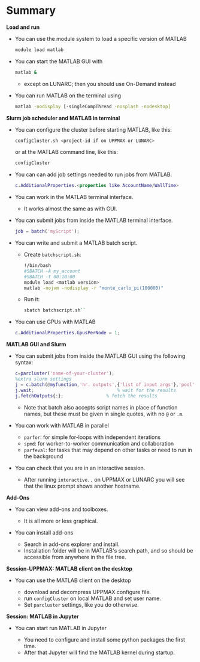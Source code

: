 # Summary

**Load and run**

- You can use the module system to load a specific version of MATLAB

   ```bash
   module load matlab
   ```

- You can start the MATLAB GUI with

  ```bash
  matlab &
  ```

  - except on LUNARC; then you should use On-Demand instead 

- You can run MATLAB on the terminal using

  ```bash
  matlab -nodisplay [-singleCompThread -nosplash -nodesktop]
  ```

**Slurm job scheduler and MATLAB in terminal**

- You can configure the cluster before starting MATLAB, like this:

   ```bash
   configCluster.sh <project-id if on UPPMAX or LUNARC>
   ```

   or at the MATLAB command line, like this:

   ```bash
   configCluster
   ```   
   
- You can can add job settings needed to run jobs from MATLAB.

   ```matlab
   c.AdditionalProperties.<properties like AccountName/WallTime>
   ```

- You can work in the MATLAB terminal interface.

   - It works almost the same as with GUI.

- You can submit jobs from inside the MATLAB terminal interface.

   ```matlab
   job = batch('myScript');
   ```

- You can write and submit a MATLAB batch script.

   - Create `batchscript.sh`:
  
     ```bash
     !/bin/bash
     #SBATCH -A my_account
     #SBATCH -t 00:10:00
     module load <matlab version>
     matlab -nojvm -nodisplay -r "monte_carlo_pi(100000)"
     ```

   - Run it:
     
     ```bash
     sbatch batchscript.sh``
     ```

- You can use GPUs with MATLAB

   ```matlab
   c.AdditionalProperties.GpusPerNode = 1;
   ```

**MATLAB GUI and Slurm**

- You can submit jobs from inside the MATLAB GUI using the following syntax:

   ```matlab
   c=parcluster('name-of-your-cluster');
   %extra slurm settings
   j = c.batch(@myfunction,'nr. outputs',{'list of input args'},'pool','nr. workers');
   j.wait;                               % wait for the results
   j.fetchOutputs{:};                % fetch the results
   ```
   
   - Note that batch also accepts script names in place of function names, but these must be given in single quotes, with no `@` or `.m`.

- You can work with MATLAB in parallel

   - `parfor`: for simple for-loops with independent iterations
   - `spmd`: for worker-to-worker communication and collaboration
   - `parfeval`: for tasks that may depend on other tasks or need to run in the background

- You can check that you are in an interactive session.

   - After running `interactive..` on UPPMAX or LUNARC you will see that the linux prompt shows another hostname.

**Add-Ons**

- You can view add-ons and toolboxes.

   - It is all more or less graphical.

- You can install add-ons

    - Search in add-ons explorer and install.
    - Installation folder will be in MATLAB's search path, and so should be accessible from anywhere in the file tree.

**Session-UPPMAX: MATLAB client on the desktop**

- You can use the MATLAB client on the desktop

   - download and decompress UPPMAX configure file.
   - run `configCluster` on local MATLAB and set user name.
   - Set `parcluster` settings, like you do otherwise.

**Session: MATLAB in Jupyter**

- You can start run MATLAB in Jupyter

   - You need to configure and install some python packages the first time.
   - After that Jupyter will find the MATLAB kernel during startup.
